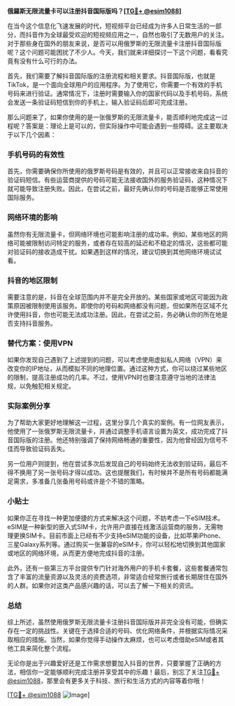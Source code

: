 **俄羅斯无限流量卡可以注册抖音国际版吗？[[TG💪+ @esim1088](https://t.me/s/esim1088)]**

在当今这个信息化飞速发展的时代，短视频平台已经成为许多人日常生活的一部分，而抖音作为全球最受欢迎的短视频应用之一，自然也吸引了无数用户的关注。对于那些身在国外的朋友来说，是否可以用俄罗斯的无限流量卡注册抖音国际版呢？这个问题可能困扰了不少人。今天，我们就来详细探讨一下这个问题，看看究竟有没有什么可行的办法。

首先，我们需要了解抖音国际版的注册流程和相关要求。抖音国际版，也就是TikTok，是一个面向全球用户的应用程序。为了使用它，你需要一个有效的手机号码来进行验证。通常情况下，注册时需要输入你的国家代码以及手机号码，系统会发送一条验证码短信到你的手机上，输入验证码后即可完成注册。

那么问题来了，如果你使用的是一张俄罗斯的无限流量卡，能否顺利地完成这一过程呢？答案是：理论上是可以的，但实际操作中可能会遇到一些障碍。这主要取决于以下几个因素：

### 手机号码的有效性

首先，你需要确保你所使用的俄罗斯号码是有效的，并且可以正常接收来自抖音的验证码短信。有些运营商提供的号码可能无法接收国外的服务验证码，这种情况下就可能导致注册失败。因此，在尝试之前，最好先确认你的号码是否能够正常使用国际服务。

### 网络环境的影响

虽然你有无限流量卡，但网络环境也可能影响注册的成功率。例如，某些地区的网络可能被限制访问特定的服务，或者存在较高的延迟和不稳定的情况，这些都可能对验证码的接收造成干扰。如果遇到这样的情况，建议切换到其他网络环境试试看。

### 抖音的地区限制

需要注意的是，抖音在全球范围内并不是完全开放的。某些国家或地区可能因为政策原因被限制使用该服务。即使你的号码和网络都没有问题，但如果所在区域不允许使用抖音，你也可能无法成功注册。因此，在尝试之前，务必确认你的所在地是否支持抖音服务。

### 替代方案：使用VPN

如果你发现自己遇到了上述提到的问题，可以考虑使用虚拟私人网络（VPN）来改变你的IP地址，从而模拟不同的地理位置。通过这种方式，你可以绕过某些地区的限制，提高注册成功的几率。不过，使用VPN时也要注意遵守当地的法律法规，以免触犯相关规定。

### 实际案例分享

为了帮助大家更好地理解这一过程，这里分享几个真实的案例。有一位网友表示，他使用了一张俄罗斯无限流量卡，并通过调整手机语言设置为英文，成功完成了抖音国际版的注册。他还特别强调了保持网络畅通的重要性，因为他曾经因为信号不佳而导致验证码丢失。

另一位用户则提到，他在尝试多次后发现自己的号码始终无法收到验证码，最后不得不换用了另一张号码才得以成功。这也提醒我们，有时候并不是所有号码都能满足需求，多准备几张备用号码或许是个不错的策略。

### 小贴士

如果你正在寻找一种更加便捷的方式来解决这个问题，不妨考虑一下eSIM技术。eSIM是一种新型的嵌入式SIM卡，允许用户直接在线激活运营商的服务，无需物理更换SIM卡。目前市面上已经有不少支持eSIM功能的设备，比如苹果iPhone、三星Galaxy系列等。通过购买一张兼容的eSIM卡，你可以轻松地切换到其他国家或地区的网络环境，从而更方便地完成抖音的注册。

此外，还有一些第三方平台提供专门针对海外用户的手机卡套餐，这些套餐通常包含了丰富的流量资源以及灵活的资费选项，非常适合经常旅行或者长期居住在国外的人群。如果你对这类产品感兴趣的话，可以去了解一下相关的资讯。

### 总结

综上所述，虽然使用俄罗斯无限流量卡注册抖音国际版并非完全没有可能，但确实存在一定的挑战性。关键在于选择合适的号码、优化网络条件，并根据实际情况采取相应的措施。当然，如果你觉得手动操作太麻烦，也可以考虑借助eSIM或者其他工具来简化整个流程。

无论你是出于兴趣爱好还是工作需求想要加入抖音的世界，只要掌握了正确的方法，相信你一定能够顺利完成注册并享受其中的乐趣！最后，别忘了关注[TG💪+ @esim1088](https://t.me/s/esim1088)，那里会有更多关于科技、旅行和生活方式的内容等着你哦！

[[TG💪+ @esim1088](https://t.me/s/esim1088) ![Image](https://i.postimg.cc/4NQfJmqS/Snipaste-2025-05-13-00-14-12.png)]